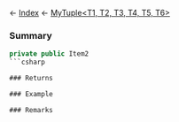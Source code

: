 ← [Index](Api-Index) ← [MyTuple<T1, T2, T3, T4, T5, T6>](VRage.MyTuple`6)

### Summary

```csharp
private public Item2
```csharp

### Returns

### Example

### Remarks

